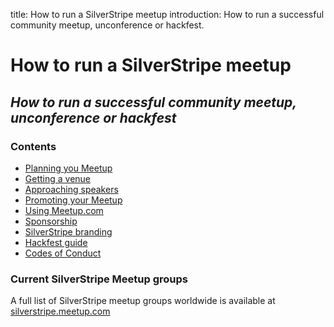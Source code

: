 title: How to run a SilverStripe meetup
introduction: How to run a successful community meetup, unconference or hackfest.

# How to run a SilverStripe meetup
## *How to run a successful community meetup, unconference or hackfest*

### Contents
* [Planning you Meetup](00_Planning_your_meetup.md)
* [Getting a venue](01_Getting_a_venue.md)
* [Approaching speakers](02_Approaching_speakers.md)
* [Promoting your Meetup](03_Promoting_your_meetup.md)
* [Using Meetup.com](04_Using_Meetup_dot_com.md)
* [Sponsorship](05_Sponsorship.md)
* [SilverStripe branding](06_SilverStripe_branding.md)
* [Hackfest guide](07_Hackfest_guide.md)
* [Codes of Conduct](09_Codes_of_conduct.md)


### Current SilverStripe Meetup groups
A full list of SilverStripe meetup groups worldwide is available at [silverstripe.meetup.com](http://silverstripe.meetup.com/)
